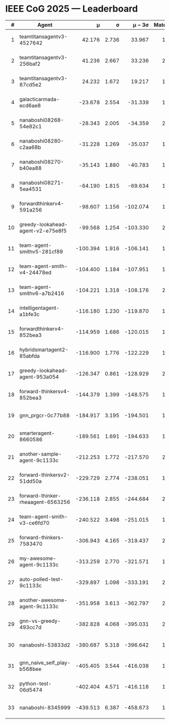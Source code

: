 # IEEE CoG 2025 — Leaderboard

| # | Agent | μ | σ | μ − 3σ | Matches | Updated |
|---:|---|---:|---:|---:|---:|---|
| 1 | teamtitansagentv3-4527642 | 42.176 | 2.736 | 33.967 | 1680 | 2025-09-01 09:46 |
| 2 | teamtitansagentv3-256baf2 | 41.236 | 2.667 | 33.236 | 2058 | 2025-09-01 09:46 |
| 3 | teamtitansagentv3-87cd5e2 | 24.232 | 1.672 | 19.217 | 1878 | 2025-09-01 09:46 |
| 4 | galacticarmada-ecd6ae8 | -23.678 | 2.554 | -31.339 | 1780 | 2025-09-01 09:46 |
| 5 | nanaboshi08268-54e82c1 | -28.343 | 2.005 | -34.359 | 2180 | 2025-09-01 09:46 |
| 6 | nanaboshi08280-c2aa68b | -31.228 | 1.269 | -35.037 | 1920 | 2025-09-01 09:46 |
| 7 | nanaboshi08270-b40ea88 | -35.143 | 1.880 | -40.783 | 1940 | 2025-09-01 09:46 |
| 8 | nanaboshi08271-5ea4531 | -64.190 | 1.815 | -69.634 | 1840 | 2025-09-01 09:46 |
| 9 | forwardthinkerv4-591a256 | -98.607 | 1.156 | -102.074 | 1510 | 2025-09-01 09:46 |
| 10 | greedy-lookahead-agent-v2-e75e8f5 | -99.568 | 1.254 | -103.330 | 2170 | 2025-09-01 09:46 |
| 11 | team-agent-smithv5-281cf89 | -100.394 | 1.916 | -106.141 | 1860 | 2025-09-01 09:46 |
| 12 | team-agent-smith-v4-24478ed | -104.400 | 1.184 | -107.951 | 1720 | 2025-09-01 09:46 |
| 13 | team-agent-smithv6-a7b2416 | -104.221 | 1.318 | -108.176 | 2040 | 2025-09-01 09:46 |
| 14 | intelligentagent-a1bfe3c | -116.180 | 1.230 | -119.870 | 1674 | 2025-09-01 09:46 |
| 15 | forwardthinkerv4-852bea3 | -114.959 | 1.686 | -120.015 | 1675 | 2025-09-01 09:46 |
| 16 | hybridsmartagent2-85abfda | -116.900 | 1.776 | -122.229 | 1532 | 2025-09-01 09:46 |
| 17 | greedy-lookahead-agent-953a054 | -126.347 | 0.861 | -128.929 | 2150 | 2025-09-01 09:46 |
| 18 | forward-thinkersv4-852bea3 | -144.379 | 1.399 | -148.575 | 1366 | 2025-09-01 09:46 |
| 19 | gnn_prgcr-0c77b88 | -184.917 | 3.195 | -194.501 | 1620 | 2025-09-01 09:46 |
| 20 | smarteragent-8660586 | -189.561 | 1.691 | -194.633 | 1609 | 2025-09-01 09:46 |
| 21 | another-sample-agent-9c1133c | -212.253 | 1.772 | -217.570 | 2000 | 2025-09-01 09:46 |
| 22 | forward-thinkersv2-51dd50a | -229.729 | 2.774 | -238.051 | 1740 | 2025-09-01 09:46 |
| 23 | forward-thinker-rheaagent-6563256 | -236.118 | 2.855 | -244.684 | 2060 | 2025-09-01 09:46 |
| 24 | team-agent-smith-v3-ce6fd70 | -240.522 | 3.498 | -251.015 | 1600 | 2025-09-01 09:46 |
| 25 | forward-thinkers-7583470 | -306.943 | 4.165 | -319.437 | 2040 | 2025-09-01 09:46 |
| 26 | my-awesome-agent-9c1133c | -313.259 | 2.770 | -321.571 | 1960 | 2025-09-01 09:46 |
| 27 | auto-polled-test-9c1133c | -329.897 | 1.098 | -333.191 | 2140 | 2025-09-01 09:46 |
| 28 | another-awesome-agent-9c1133c | -351.958 | 3.613 | -362.797 | 2020 | 2025-09-01 09:46 |
| 29 | gnn-vs-greedy-493cc7d | -382.828 | 4.068 | -395.031 | 2020 | 2025-09-01 09:46 |
| 30 | nanaboshi-53833d2 | -380.687 | 5.318 | -396.642 | 1800 | 2025-09-01 09:46 |
| 31 | gnn_naive_self_play-b568bee | -405.405 | 3.544 | -416.038 | 1120 | 2025-09-01 09:46 |
| 32 | python-test-06d5474 | -402.404 | 4.571 | -416.118 | 1580 | 2025-09-01 09:46 |
| 33 | nanaboshi-8345999 | -439.513 | 6.387 | -458.673 | 1680 | 2025-09-01 09:46 |
